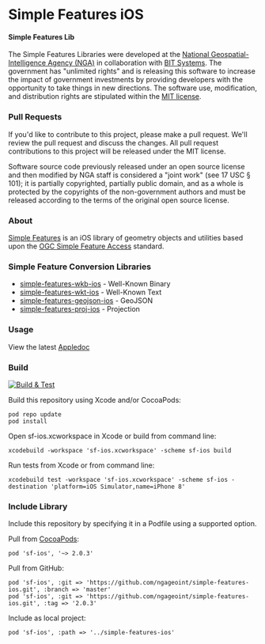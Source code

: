 # Simple Features iOS

#### Simple Features Lib ####

The Simple Features Libraries were developed at the [National Geospatial-Intelligence Agency (NGA)](http://www.nga.mil/) in collaboration with [BIT Systems](http://www.bit-sys.com/). The government has "unlimited rights" and is releasing this software to increase the impact of government investments by providing developers with the opportunity to take things in new directions. The software use, modification, and distribution rights are stipulated within the [MIT license](http://choosealicense.com/licenses/mit/).

### Pull Requests ###
If you'd like to contribute to this project, please make a pull request. We'll review the pull request and discuss the changes. All pull request contributions to this project will be released under the MIT license.

Software source code previously released under an open source license and then modified by NGA staff is considered a "joint work" (see 17 USC § 101); it is partially copyrighted, partially public domain, and as a whole is protected by the copyrights of the non-government authors and must be released according to the terms of the original open source license.

### About ###

[Simple Features](http://ngageoint.github.io/simple-features-ios/) is an iOS library of geometry objects and utilities based upon the [OGC Simple Feature Access](http://www.opengeospatial.org/standards/sfa) standard.

### Simple Feature Conversion Libraries ###

* [simple-features-wkb-ios](https://github.com/ngageoint/simple-features-wkb-ios) - Well-Known Binary
* [simple-features-wkt-ios](https://github.com/ngageoint/simple-features-wkt-ios) - Well-Known Text
* [simple-features-geojson-ios](https://github.com/ngageoint/simple-features-geojson-ios) - GeoJSON
* [simple-features-proj-ios](https://github.com/ngageoint/simple-features-proj-ios) - Projection

### Usage ###

View the latest [Appledoc](http://ngageoint.github.io/simple-features-ios/docs/api/)

### Build ###

[![Build & Test](https://github.com/ngageoint/simple-features-ios/workflows/Build%20&%20Test/badge.svg)](https://github.com/ngageoint/simple-features-ios/actions?query=workflow%3A%22Build+%26+Test%22)

Build this repository using Xcode and/or CocoaPods:

    pod repo update
    pod install

Open sf-ios.xcworkspace in Xcode or build from command line:

    xcodebuild -workspace 'sf-ios.xcworkspace' -scheme sf-ios build

Run tests from Xcode or from command line:

    xcodebuild test -workspace 'sf-ios.xcworkspace' -scheme sf-ios -destination 'platform=iOS Simulator,name=iPhone 8'

### Include Library ###

Include this repository by specifying it in a Podfile using a supported option.

Pull from [CocoaPods](https://cocoapods.org/pods/sf-ios):

    pod 'sf-ios', '~> 2.0.3'

Pull from GitHub:

    pod 'sf-ios', :git => 'https://github.com/ngageoint/simple-features-ios.git', :branch => 'master'
    pod 'sf-ios', :git => 'https://github.com/ngageoint/simple-features-ios.git', :tag => '2.0.3'

Include as local project:

    pod 'sf-ios', :path => '../simple-features-ios'
